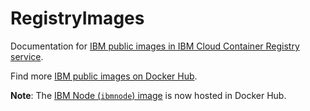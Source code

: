 # RegistryImages

Documentation for [IBM public images in IBM Cloud Container Registry service](https://cloud.ibm.com/docs/services/Registry?topic=registry-public_images#public_images).

Find more [IBM public images on Docker Hub](https://hub.docker.com/u/ibmcom/). 

**Note**: The [IBM Node (`ibmnode`) image](https://hub.docker.com/r/ibmcom/ibmnode/) is now hosted in Docker Hub.
